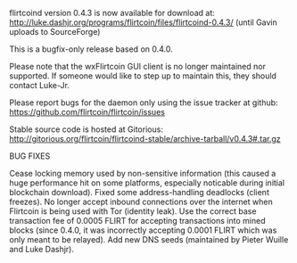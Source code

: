 flirtcoind version 0.4.3 is now available for download at:
http://luke.dashjr.org/programs/flirtcoin/files/flirtcoind-0.4.3/ (until Gavin uploads to SourceForge)

This is a bugfix-only release based on 0.4.0.

Please note that the wxFlirtcoin GUI client is no longer maintained nor supported. If someone would like to step up to maintain this, they should contact Luke-Jr.

Please report bugs for the daemon only using the issue tracker at github:
https://github.com/flirtcoin/flirtcoin/issues

Stable source code is hosted at Gitorious:
http://gitorious.org/flirtcoin/flirtcoind-stable/archive-tarball/v0.4.3#.tar.gz

BUG FIXES

Cease locking memory used by non-sensitive information (this caused a huge performance hit on some platforms, especially noticable during initial blockchain download).
Fixed some address-handling deadlocks (client freezes).
No longer accept inbound connections over the internet when Flirtcoin is being used with Tor (identity leak).
Use the correct base transaction fee of 0.0005 FLIRT for accepting transactions into mined blocks (since 0.4.0, it was incorrectly accepting 0.0001 FLIRT which was only meant to be relayed).
Add new DNS seeds (maintained by Pieter Wuille and Luke Dashjr).

